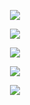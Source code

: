 <p align="center">
  <img
    src="https://github-readme-stats-delta-pearl.vercel.app/api?username=ImpatientTurtle&count_private=true&show_icons=true&theme=transparent" />
</p>

<p align="center">
  <img
    src="https://github-readme-stats-delta-pearl.vercel.app/api/top-langs/?username=ImpatientTurtle&theme=transparent&langs_count=10" />
</p>

<p align="center">
  <img
    src="https://github-readme-stats-delta-pearl.vercel.app/api/wakatime?username=@c9097350-6256-4637-976e-ecbd0ab78461&theme=transparent" />
</p>

<p align="center">
  <img src="https://wakatime.com/badge/user/c9097350-6256-4637-976e-ecbd0ab78461.svg?style=for-the-badge" />
</p>

<p align="center">
  <img src="https://komarev.com/ghpvc/?username=ImpatientTurtle&style=for-the-badge&label=Profile+Views" />
</p>

